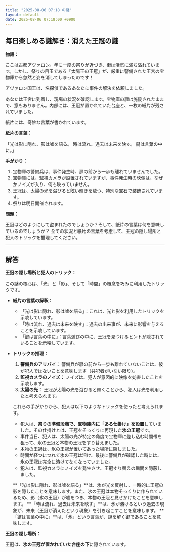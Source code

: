 ```yaml
---
title: "2025-08-06 07:18 の謎"
layout: default
date: 2025-08-06 07:18:00 +0900
---
```

## 毎日楽しめる謎解き：消えた王冠の謎

**物語：**

ここは古都アヴァロン。年に一度の祭りが近づき、街は活気に満ち溢れています。しかし、祭りの目玉である「太陽王の王冠」が、厳重に警備された王宮の宝物庫から忽然と姿を消してしまったのです！

アヴァロン国王は、名探偵であるあなたに事件の解決を依頼しました。

あなたは王宮に到着し、現場の状況を確認します。宝物庫の扉は施錠されたままで、窓もありません。内部には、王冠が置かれていた台座と、一枚の紙片が残されていました。

紙片には、奇妙な言葉が書かれています。

**紙片の言葉：**

「光は影に隠れ、影は嘘を語る。
時は流れ、過去は未来を映す。
鍵は言葉の中に。」

**手がかり：**

1.  宝物庫の警備兵は、事件発生時、扉の前から一歩も離れていませんでした。
2.  宝物庫には、監視カメラが設置されていますが、事件発生時の映像は、なぜかノイズが入り、何も映っていません。
3.  王冠は、太陽の光を浴びると眩い輝きを放つ、特別な宝石で装飾されています。
4.  祭りは明日開催されます。

**問題：**

王冠はどのようにして盗まれたのでしょうか？そして、紙片の言葉は何を意味しているのでしょうか？
全ての状況と紙片の言葉を考慮して、王冠の隠し場所と犯人のトリックを推理してください。

---

## 解答

**王冠の隠し場所と犯人のトリック：**

この謎の核心は、「光」と「影」、そして「時間」の概念を巧みに利用したトリックです。

*   **紙片の言葉の解釈：**

    *   「光は影に隠れ、影は嘘を語る」：これは、光と影を利用したトリックを示唆しています。
    *   「時は流れ、過去は未来を映す」：過去の出来事が、未来に影響を与えることを示唆しています。
    *   「鍵は言葉の中に」：言葉遊びの中に、王冠を見つけるヒントが隠されていることを示唆しています。

*   **トリックの推理：**

    1.  **警備兵のアリバイ：** 警備兵が扉の前から一歩も離れていないことは、彼が犯人ではないことを意味します（共犯者がいない限り）。
    2.  **監視カメラのノイズ：** ノイズは、犯人が意図的に映像を妨害したことを示唆します。
    3.  **太陽の光：** 王冠が太陽の光を浴びると輝くことから、犯人は光を利用したと考えられます。

    これらの手がかりから、犯人は以下のようなトリックを使ったと考えられます。

    *   犯人は、**祭りの準備段階で、宝物庫内に「ある仕掛け」を設置**していました。その仕掛けとは、王冠をそっくりに再現した**氷の王冠**です。
    *   事件当日、犯人は、太陽の光が特定の角度で宝物庫に差し込む時間帯を狙って、氷の王冠と本物の王冠をすり替えました。
    *   本物の王冠は、氷の王冠が置いてあった場所に隠しました。
    *   時間が経つにつれて氷の王冠は溶け、最後に警備兵が確認した時には、氷の王冠は完全に溶けてなくなっていました。
    *   犯人は、監視カメラにノイズを発生させ、王冠すり替えの瞬間を隠蔽しました。

    **「光は影に隠れ、影は嘘を語る」**は、氷が光を反射し、一時的に王冠の影を隠したことを意味します。また、氷の王冠は本物そっくりに作られているため、影（氷の王冠）が嘘をつき、本物の王冠と見せかけたことを意味します。
    **「時は流れ、過去は未来を映す」**は、氷が溶けるという過去の現象が、未来（王冠が消えたという現象）を引き起こすことを意味します。
    **「鍵は言葉の中に」**は、「氷」という言葉が、謎を解く鍵であることを意味します。

**王冠の隠し場所：**

王冠は、**氷の王冠が置かれていた台座の下**に隠されています。
